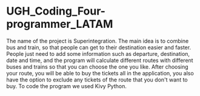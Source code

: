 # UGH_Coding_Four-programmer_LATAM
The name of the project is Superintegration.
The main idea is to combine bus and train, so that people can get to their destination easier and faster. People just need to add some information such as departure, destination, date and time, and the program will calculate different routes with different buses and trains so that you can choose the one you like. After choosing your route, you will be able to buy the tickets all in the application, you also have the option to exclude any tickets of the route that you don't want to buy.
To code the program we used Kivy Python.

